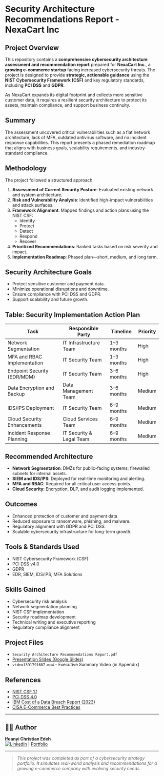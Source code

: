 # Security Architecture Recommendations Report - NexaCart Inc

##  Project Overview
This repository contains a **comprehensive cybersecurity architecture assessment and recommendation report** prepared for **NexaCart Inc.**, a **growing e-commerce startup** facing increased cybersecurity threats. The project is designed to provide **strategic, actionable guidance** using the **NIST Cybersecurity Framework (CSF)** and key regulatory standards, including **PCI DSS** and **GDPR**.

As NexaCart expands its digital footprint and collects more sensitive customer data, it requires a resilient security architecture to protect its assets, maintain compliance, and support business continuity.

##  Summary

The assessment uncovered critical vulnerabilities such as a flat network architecture, lack of MFA, outdated antivirus software, and no incident response capabilities. This report presents a phased remediation roadmap that aligns with business goals, scalability requirements, and industry-standard compliance.

##  Methodology

The project followed a structured approach:

1. **Assessment of Current Security Posture**: Evaluated existing network and system architecture.
2. **Risk and Vulnerability Analysis**: Identified high-impact vulnerabilities and attack surfaces.
3. **Framework Alignment**: Mapped findings and action plans using the NIST CSF:
   - Identify
   - Protect
   - Detect
   - Respond
   - Recover
4. **Prioritized Recommendations**: Ranked tasks based on risk severity and impact.
5. **Implementation Roadmap**: Phased plan—short, medium, and long term.

##  Security Architecture Goals

- Protect sensitive customer and payment data.
- Minimize operational disruptions and downtime.
- Ensure compliance with PCI DSS and GDPR.
- Support scalability and future growth.

##  Table: Security Implementation Action Plan

| Task                               | Responsible Party       | Timeline     | Priority |
|------------------------------------|--------------------------|--------------|----------|
| Network Segmentation               | IT Infrastructure Team   | 1–3 months   | High     |
| MFA and RBAC Implementation       | IT Security Team         | 1–3 months   | High     |
| Endpoint Security (EDR/MDM)        | IT Security Team         | 3–6 months   | High     |
| Data Encryption and Backup         | Data Management Team     | 3–6 months   | Medium   |
| IDS/IPS Deployment                 | IT Security Team         | 6–9 months   | Medium   |
| Cloud Security Enhancements        | Cloud Services Team      | 6–9 months   | Medium   |
| Incident Response Planning         | IT Security & Legal Team | 6–9 months   | Medium   |

##  Recommended Architecture

- **Network Segmentation**: DMZs for public-facing systems; firewalled subnets for internal assets.
- **SIEM and IDS/IPS**: Deployed for real-time monitoring and alerting.
- **MFA and RBAC**: Required for all critical user access points.
- **Cloud Security**: Encryption, DLP, and audit logging implemented.

##  Outcomes

- Enhanced protection of customer and payment data.
- Reduced exposure to ransomware, phishing, and malware.
- Regulatory alignment with GDPR and PCI DSS.
- Scalable cybersecurity infrastructure for long-term growth.

##  Tools & Standards Used

- NIST Cybersecurity Framework (CSF)
- PCI DSS v4.0
- GDPR
- EDR, SIEM, IDS/IPS, MFA Solutions

##  Skills Gained

- Cybersecurity risk analysis
- Network segmentation planning
- NIST CSF implementation
- Security roadmap development
- Technical writing and executive reporting
- Regulatory compliance alignment

##  Project Files

- `Security Architecture Recommendations Report.pdf`
- [Presentation Slides (Google Slides)](https://link-to-google-slides.com)
- `video1391791607.mp4` - Executive Summary Video (in Appendix)


##  References

- [NIST CSF 1.1](https://nvlpubs.nist.gov/nistpubs/CSWP/NIST.CSWP.04162018.pdf)
- [PCI DSS 4.0](https://www.pcisecuritystandards.org)
- [IBM Cost of a Data Breach Report (2023)](https://www.ibm.com/reports/data-breach)
- [CISA E-Commerce Best Practices](https://www.cisa.gov)

---
  

## 👩‍💻 Author

**Ifeanyi Christian Edeh**  
[![LinkedIn](https://img.shields.io/badge/LinkedIn-Profile-blue?logo=linkedin)](https://www.linkedin.com/in/ifeanyiedeh)   | [Portfolio](#)

---

>  *This project was completed as part of a cybersecurity strategy portfolio. It simulates real-world analysis and recommendations for a growing e-commerce company with evolving security needs.*

